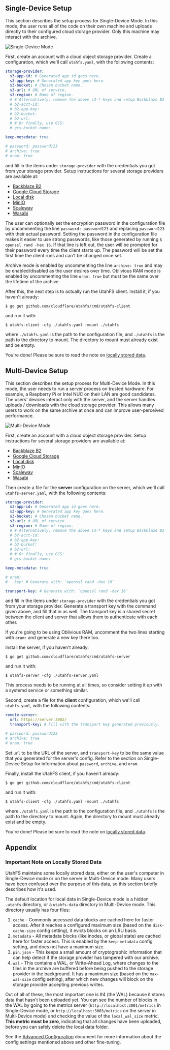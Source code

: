 Single-Device Setup
-------------------

This section describes the setup process for Single-Device Mode. In this mode,
the user runs all of the code on their own machine and uploads directly to their
configured cloud storage provider. Only this machine may interact with the
archive.

![Single-Device Mode](./single-device.png)

First, create an account with a cloud object storage provider. Create a
configuration, which we'll call `utahfs.yaml`, with the following contents:

```yaml
storage-provider:
  s3-app-id: # Generated app id goes here.
  s3-app-key: # Generated app key goes here.
  s3-bucket: # Chosen bucket name.
  s3-url: # URL of service.
  s3-region: # Name of region.
  # # Alternatively, remove the above s3-* keys and setup Backblaze B2 access:
  # b2-acct-id:
  # b2-app-key:
  # b2-bucket:
  # b2-url:
  # # Or finally, use GCS:
  # gcs-bucket-name:

keep-metadata: true

# password: password123
# archive: true
# oram: true
```

and fill in the items under `storage-provider` with the credentials you got from
your storage provider. Setup instructions for several storage providers are
available at:

<!-- This list is copied below, please update both places. -->
- [Backblaze B2](setup-backblaze-b2.md)
- [Google Cloud Storage](setup-gcs.md)
- [Local disk](setup-local-disk.md)
- [MinIO](setup-minio.md)
- [Scaleway](setup-scaleway.md)
- [Wasabi](setup-wasabi.md)

The user can optionally set the encryption password in the configuration file by
uncommenting the line `password: password123` and replacing `password123` with
their actual password. Setting the password in the configuration file makes it
easier to use strong passwords, like those generated by running `$ openssl rand
-hex 16`. If that line is left out, the user will be prompted for their password
every time the client starts up. The password will be set the first time the
client runs and can't be changed once set.

Archive mode is enabled by uncommenting the line `archive: true` and may be
enabled/disabled as the user desires over time. Oblivious RAM mode is enabled by
uncommenting the line `oram: true` but must be the same over the lifetime of the
archive.

After this, the next step is to actually run the UtahFS client. Install it, if
you haven't already:

```
$ go get github.com/cloudflare/utahfs/cmd/utahfs-client
```

and run it with:

```
$ utahfs-client -cfg ./utahfs.yaml -mount ./utahfs
```

where `./utahfs.yaml` is the path to the configuration file, and `./utahfs` is
the path to the directory to mount. The directory to mount must already exist
and be empty.

You're done! Please be sure to read the note on [locally stored
data](#important-note-on-locally-stored-data).


Multi-Device Setup
------------------

This section describes the setup process for Multi-Device Mode. In this mode,
the user needs to run a server process on trusted hardware. For example, a
Raspberry Pi or Intel NUC on their LAN are good candidates. The users' devices
interact only with the server, and the server handles uploads / downloads with
the cloud storage provider. This allows many users to work on the same archive
at once and can improve user-perceived performance.

![Multi-Device Mode](./multi-device.png)

First, create an account with a cloud object storage provider. Setup
instructions for several storage providers are available at:

<!-- This list is copied below, please update both places. -->
- [Backblaze B2](setup-backblaze-b2.md)
- [Google Cloud Storage](setup-gcs.md)
- [Local disk](setup-local-disk.md)
- [MinIO](setup-minio.md)
- [Scaleway](setup-scaleway.md)
- [Wasabi](setup-wasabi.md)

Then create a file for the **server** configuration on the server, which we'll
call `utahfs-server.yaml`, with the following contents:

```yaml
storage-provider:
  s3-app-id: # Generated app id goes here.
  s3-app-key: # Generated app key goes here.
  s3-bucket: # Chosen bucket name.
  s3-url: # URL of service.
  s3-region: # Name of region.
  # # Alternatively, remove the above s3-* keys and setup Backblaze B2 access:
  # b2-acct-id:
  # b2-app-key:
  # b2-bucket:
  # b2-url:
  # # Or finally, use GCS:
  # gcs-bucket-name:

keep-metadata: true

# oram:
#   key: # Generate with: `openssl rand -hex 16`

transport-key: # Generate with: `openssl rand -hex 16`
```

and fill in the items under `storage-provider` with the credentials you got from
your storage provider. Generate a transport key with the command given above,
and fill that in as well. The transport key is a shared secret between the
client and server that allows them to authenticate with each other.

If you're going to be using Oblivious RAM, uncomment the two lines starting with
`oram:` and generate a new key there too.

Install the server, if you haven't already:

```
$ go get github.com/cloudflare/utahfs/cmd/utahfs-server
```

and run it with:

```
$ utahfs-server -cfg ./utahfs-server.yaml
```

This process needs to be running at all times, so consider setting it up with a
systemd service or something similar.

Second, create a file for the **client** configuration, which we'll call
`utahfs.yaml`, with the following contents:

```yaml
remote-server:
  url: https://server:3002/
  transport-key: # Fill with the transport key generated previously.

# password: password123
# archive: true
# oram: true
```

Set `url` to be the URL of the server, and `transport-key` to be the same value
that you generated for the server's config. Refer to the section on
Single-Device Setup for information about `password`, `archive`, and `oram`.

Finally, install the UtahFS client, if you haven't already:

```
$ go get github.com/cloudflare/utahfs/cmd/utahfs-client
```

and run it with:

```
$ utahfs-client -cfg ./utahfs.yaml -mount ./utahfs
```

where `./utahfs.yaml` is the path to the configuration file, and `./utahfs` is
the path to the directory to mount. Again, the directory to mount must already
exist and be empty.

You're done! Please be sure to read the note on [locally stored
data](#important-note-on-locally-stored-data).


Appendix
--------

### Important Note on Locally Stored Data

UtahFS maintains some locally stored data, either on the user's computer in
Single-Device mode or on the server in Multi-Device mode. Many users have been
confused over the purpose of this data, so this section briefly describes how
it's used.

The default location for local data in Single-Device mode is a hidden `.utahfs`
directory, or a `utahfs-data` directory in Multi-Device mode. This directory
usually has four files:

1. `cache` - Commonly accessed data blocks are cached here for faster access.
   After it reaches a configured maximum size (based on the `disk-cache-size`
   config setting), it evicts blocks on an LRU basis.
2. `metadata` - All metadata blocks (like inodes, or global state) are cached
   here for faster access. This is enabled by the `keep-metadata` config
   setting, and does not have a maximum size.
3. `pin.json` - This keeps a small amount of cryptographic information that can
   help detect if the storage provider has tampered with our archive.
4. `wal` - This contains a WAL, or Write-Ahead Log, where changes to the files
   in the archive are buffered before being pushed to the storage provider in
   the background. It has a maximum size (based on the `max-wal-size` config
   setting), after which new changes will block on the storage provider
   accepting previous writes.

Out of all of these, the most important one is #4 (the WAL) because it stores
data that hasn't been uploaded yet. You can see the number of blocks in the WAL
by going to the metrics server (`http://localhost:3001/metrics` in Single-Device
mode, or `http://localhost:3003/metrics` on the server in Multi-Device mode) and
checking the value of the `local_wal_size` metric. **This metric must be zero**,
indicating that all changes have been uploaded, before you can safely delete the
local data folder.

See the [Advanced Configuration](./advanced-configuration.md) document for more
information about the config settings mentioned above and other fine-tuning.
